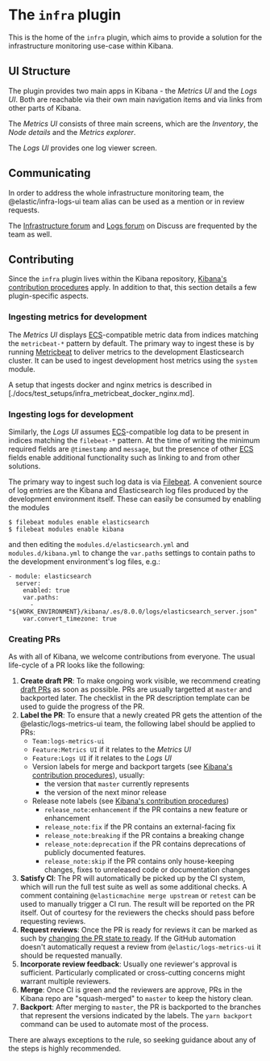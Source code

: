 # The `infra` plugin

This is the home of the `infra` plugin, which aims to provide a solution for
the infrastructure monitoring use-case within Kibana.

## UI Structure

The plugin provides two main apps in Kibana - the *Metrics UI* and the
*Logs UI*. Both are reachable via their own main navigation items and via links
from other parts of Kibana.

The *Metrics UI* consists of three main screens, which are the
*Inventory*, the *Node details* and the *Metrics explorer*.

The *Logs UI* provides one log viewer screen.

## Communicating

In order to address the whole infrastructure monitoring team, the
@elastic/infra-logs-ui team alias can be used as a mention or in review
requests.

The [Infrastructure forum] and [Logs forum] on Discuss are frequented by the
team as well.

## Contributing

Since the `infra` plugin lives within the Kibana repository, [Kibana's
contribution procedures](../../../CONTRIBUTING.md) apply. In addition to that,
this section details a few plugin-specific aspects.

### Ingesting metrics for development

The *Metrics UI* displays [ECS]-compatible metric data from indices
matching the `metricbeat-*` pattern by default. The primary way to ingest these
is by running [Metricbeat] to deliver metrics to the development Elasticsearch
cluster. It can be used to ingest development host metrics using the `system`
module.

A setup that ingests docker and nginx metrics is described in
[./docs/test_setups/infra_metricbeat_docker_nginx.md].

### Ingesting logs for development

Similarly, the *Logs UI* assumes [ECS]-compatible log data to be present in
indices matching the `filebeat-*` pattern. At the time of writing the minimum
required fields are `@timestamp` and `message`, but the presence of other [ECS]
fields enable additional functionality such as linking to and from other
solutions.

The primary way to ingest such log data is via [Filebeat]. A convenient source
of log entries are the Kibana and Elasticsearch log files produced by the
development environment itself. These can easily be consumed by enabling the modules

```
$ filebeat modules enable elasticsearch
$ filebeat modules enable kibana
```

and then editing the `modules.d/elasticsearch.yml` and `modules.d/kibana.yml`
to change the `var.paths` settings to contain paths to the development
environment's log files, e.g.:

```
- module: elasticsearch
  server:
    enabled: true
    var.paths:
      - "${WORK_ENVIRONMENT}/kibana/.es/8.0.0/logs/elasticsearch_server.json"
    var.convert_timezone: true
```

### Creating PRs

As with all of Kibana, we welcome contributions from everyone. The usual
life-cycle of a PR looks like the following:

1. **Create draft PR**: To make ongoing work visible, we recommend creating
   [draft PRs] as soon as possible. PRs are usually targetted at `master` and
   backported later. The checklist in the PR description template can be used
   to guide the progress of the PR.
2. **Label the PR**: To ensure that a newly created PR gets the attention of
   the @elastic/logs-metrics-ui team, the following label should be applied to
   PRs:
   * `Team:logs-metrics-ui`
   * `Feature:Metrics UI` if it relates to the *Metrics UI*
   * `Feature:Logs UI` if it relates to the *Logs UI*
   * Version labels for merge and backport targets (see [Kibana's contribution
     procedures](https://www.elastic.co/guide/en/kibana/main/contributing.html)), usually:
     * the version that `master` currently represents
     * the version of the next minor release
   * Release note labels (see [Kibana's contribution procedures](https://www.elastic.co/guide/en/kibana/main/contributing.html#kibana-release-notes-process))
     * `release_note:enhancement` if the PR contains a new feature or enhancement
     * `release_note:fix` if the PR contains an external-facing fix
     * `release_note:breaking` if the PR contains a breaking change
     * `release_note:deprecation` if the PR contains deprecations of publicly
       documented features.
     * `release_note:skip` if the PR contains only house-keeping changes, fixes
       to unreleased code or documentation changes
3. **Satisfy CI**: The PR will automatically be picked up by the CI system,
   which will run the full test suite as well as some additional checks. A
   comment containing `@elasticmachine merge upstream` or `retest` can be used to manually trigger a CI
   run. The result will be reported on the PR itself. Out of courtesy for the
   reviewers the checks should pass before requesting reviews.
4. **Request reviews**: Once the PR is ready for reviews it can be marked as
   such by [changing the PR state to ready]. If the
   GitHub automation doesn't automatically request a review from
   `@elastic/logs-metrics-ui` it should be requested manually.
5. **Incorporate review feedback**: Usually one reviewer's approval is
   sufficient. Particularly complicated or cross-cutting concerns might warrant
   multiple reviewers.
6. **Merge**: Once CI is green and the reviewers are approve, PRs in the Kibana
   repo are "squash-merged" to `master` to keep the history clean.
7. **Backport**: After merging to `master`, the PR is backported to the
   branches that represent the versions indicated by the labels. The `yarn
   backport` command can be used to automate most of the process.

There are always exceptions to the rule, so seeking guidance about any of the
steps is highly recommended.

[Kibana's contribution procedures]: ../../../../CONTRIBUTING.md
[Infrastructure forum]: https://discuss.elastic.co/c/infrastructure
[Logs forum]: https://discuss.elastic.co/c/logs
[ECS]: https://github.com/elastic/ecs/
[Metricbeat]: https://www.elastic.co/products/beats/metricbeat
[Filebeat]: https://www.elastic.co/products/beats/filebeat
[draft PRs]: https://help.github.com/en/articles/about-pull-requests#draft-pull-requests
[changing the PR state to ready]: https://help.github.com/en/articles/changing-the-stage-of-a-pull-request
